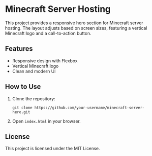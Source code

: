 # Minecraft Server Hosting

This project provides a responsive hero section for Minecraft server hosting. The layout adjusts based on screen sizes, featuring a vertical Minecraft logo and a call-to-action button.

## Features

- Responsive design with Flexbox
- Vertical Minecraft logo
- Clean and modern UI

## How to Use

1. Clone the repository:
   ```
   git clone https://github.com/your-username/minecraft-server-hero.git
   ```
2. Open `index.html` in your browser.

## License

This project is licensed under the MIT License.
